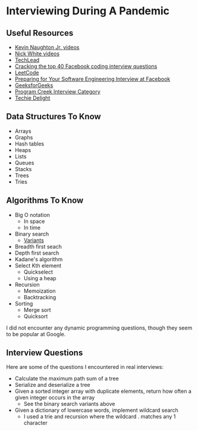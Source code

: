 # Interviewing During A Pandemic

## Useful Resources

* [Kevin Naughton Jr. videos](https://www.youtube.com/c/KevinNaughtonJr/videos)
* [Nick White videos](https://www.youtube.com/c/NickWhite/videos)
* [TechLead](https://www.youtube.com/c/TechLead/videos)
* [Cracking the top 40 Facebook coding interview questions](https://www.educative.io/blog/cracking-top-facebook-coding-interview-questions)
* [LeetCode](https://leetcode.com/)
* [Preparing for Your Software Engineering Interview at Facebook](https://www.facebook.com/careers/life/preparing-for-your-software-engineering-interview-at-facebook/)
* [GeeksforGeeks](https://www.geeksforgeeks.org/)
* [Program Creek Interview Category](https://www.programcreek.com/category/interview/)
* [Techie Delight](https://www.techiedelight.com/)

## Data Structures To Know

* Arrays
* Graphs
* Hash tables
* Heaps
* Lists
* Queues
* Stacks
* Trees
* Tries

## Algorithms To Know

* Big O notation
  * In space
  * In time
* Binary search
  * [Variants](https://docs.python.org/3/library/bisect.html)
* Breadth first seach
* Depth first search
* Kadane's algorithm
* Select Kth element
  * Quickselect
  * Using a heap
* Recursion
  * Memoization
  * Backtracking
* Sorting
  * Merge sort
  * Quicksort

I did not encounter any dynamic programming questions, though they seem to be popular at Google.

## Interview Questions

Here are some of the questions I encountered in real interviews:

* Calculate the maximum path sum of a tree
* Serialize and deserialize a tree
* Given a sorted integer array with duplicate elements, return how often a given integer occurs in the array
  * See the binary search variants above
* Given a dictionary of lowercase words, implement wildcard search
  * I used a trie and recursion where the wildcard . matches any 1 character

